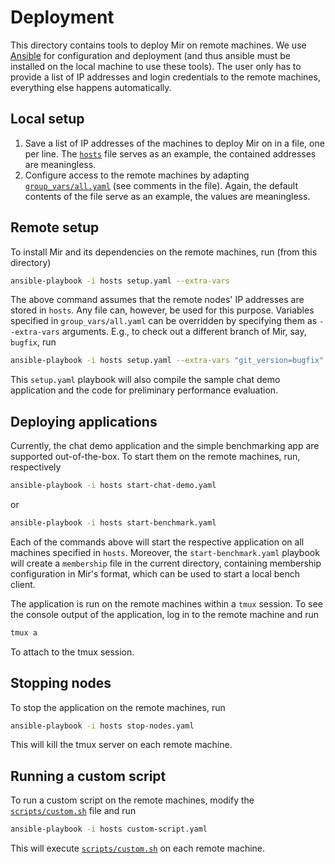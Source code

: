 # Deployment

This directory contains tools to deploy Mir on remote machines.
We use [Ansible](https://www.ansible.com/) for configuration and deployment
(and thus ansible must be installed on the local machine to use these tools).
The user only has to provide a list of IP addresses and login credentials to the remote machines,
everything else happens automatically.

## Local setup

1. Save a list of IP addresses of the machines to deploy Mir on in a file, one per line.
   The [`hosts`](hosts) file serves as an example, the contained addresses are meaningless.
2. Configure access to the remote machines by adapting [`group_vars/all.yaml`](group_vars/all.yaml) (see comments in the file).
   Again, the default contents of the file serve as an example, the values are meaningless.

## Remote setup

To install Mir and its dependencies on the remote machines, run (from this directory)
```bash
ansible-playbook -i hosts setup.yaml --extra-vars
```
The above command assumes that the remote nodes' IP addresses are stored in `hosts`.
Any file can, however, be used for this purpose.
Variables specified in `group_vars/all.yaml` can be overridden by specifying them as `--extra-vars` arguments.
E.g., to check out a different branch of Mir, say, `bugfix`, run
```bash
ansible-playbook -i hosts setup.yaml --extra-vars "git_version=bugfix"
```
This `setup.yaml` playbook will also compile the sample chat demo application
and the code for preliminary performance evaluation.

## Deploying applications

Currently, the chat demo application and the simple benchmarking app are supported out-of-the-box.
To start them on the remote machines, run, respectively
```bash
ansible-playbook -i hosts start-chat-demo.yaml
```
or
```bash
ansible-playbook -i hosts start-benchmark.yaml
```

Each of the commands above will start the respective application on all machines specified in `hosts`.
Moreover, the `start-benchmark.yaml` playbook will create a `membership` file in the current directory,
containing membership configuration in Mir's format, which can be used to start a local bench client.

The application is run on the remote machines within a `tmux` session.
To see the console output of the application, log in to the remote machine and run
```bash
tmux a
```
To attach to the tmux session.

## Stopping nodes

To stop the application on the remote machines, run
```bash
ansible-playbook -i hosts stop-nodes.yaml
```
This will kill the tmux server on each remote machine.

## Running a custom script

To run a custom script on the remote machines, modify the [`scripts/custom.sh`](scripts/custom.sh) file and run
```bash
ansible-playbook -i hosts custom-script.yaml
```
This will execute [`scripts/custom.sh`](scripts/custom.sh) on each remote machine.